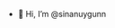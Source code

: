 - 👋 Hi, I’m @sinanuygunn

<!---
sinanuygunn/sinanuygunn is a ✨ special ✨ repository because its `README.md` (this file) appears on your GitHub profile.
You can click the Preview link to take a look at your changes.
--->

